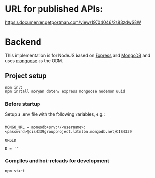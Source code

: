 # URL for published APIs:

https://documenter.getpostman.com/view/19704046/2s83zdwSBW

# Backend

This implementation is for NodeJS based on [Express](https://expressjs.com/) and [MongoDB](https://www.mongodb.com/) and uses [mongoose](https://mongoosejs.com/) as the ODM.

## Project setup

```
npm init
npm install morgan dotenv express mongoose nodemon uuid
```

### Before startup

Setup a .env file with the following variables, e.g.:

```

MONGO_URL = mongodb+srv://<username>:<password>@cis4339groupproject.lztmlbn.mongodb.net/CIS4339

ORGID

D = ''

```

### Compiles and hot-reloads for development

```
npm start
```
